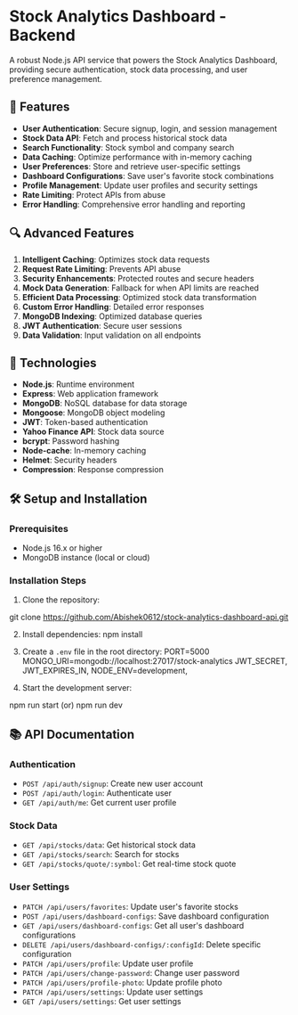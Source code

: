 # Stock Analytics Dashboard - Backend

A robust Node.js API service that powers the Stock Analytics Dashboard, providing secure authentication, stock data processing, and user preference management.

## 🚀 Features

- **User Authentication**: Secure signup, login, and session management
- **Stock Data API**: Fetch and process historical stock data
- **Search Functionality**: Stock symbol and company search
- **Data Caching**: Optimize performance with in-memory caching
- **User Preferences**: Store and retrieve user-specific settings
- **Dashboard Configurations**: Save user's favorite stock combinations
- **Profile Management**: Update user profiles and security settings
- **Rate Limiting**: Protect APIs from abuse
- **Error Handling**: Comprehensive error handling and reporting

## 🔍 Advanced Features

1. **Intelligent Caching**: Optimizes stock data requests
2. **Request Rate Limiting**: Prevents API abuse
3. **Security Enhancements**: Protected routes and secure headers
4. **Mock Data Generation**: Fallback for when API limits are reached
5. **Efficient Data Processing**: Optimized stock data transformation
6. **Custom Error Handling**: Detailed error responses
7. **MongoDB Indexing**: Optimized database queries
8. **JWT Authentication**: Secure user sessions
9. **Data Validation**: Input validation on all endpoints

## 🔧 Technologies

- **Node.js**: Runtime environment
- **Express**: Web application framework
- **MongoDB**: NoSQL database for data storage
- **Mongoose**: MongoDB object modeling
- **JWT**: Token-based authentication
- **Yahoo Finance API**: Stock data source
- **bcrypt**: Password hashing
- **Node-cache**: In-memory caching
- **Helmet**: Security headers
- **Compression**: Response compression

## 🛠️ Setup and Installation

### Prerequisites

- Node.js 16.x or higher
- MongoDB instance (local or cloud)

### Installation Steps

1. Clone the repository:

git clone https://github.com/Abishek0612/stock-analytics-dashboard-api.git

2. Install dependencies:
   npm install

3. Create a `.env` file in the root directory:
   PORT=5000
   MONGO_URI=mongodb://localhost:27017/stock-analytics
   JWT_SECRET,
   JWT_EXPIRES_IN,
   NODE_ENV=development,

4. Start the development server:

npm run start (or) npm run dev

<!-- below is the API Documentation for reference -->

## 📚 API Documentation

### Authentication

- `POST /api/auth/signup`: Create new user account
- `POST /api/auth/login`: Authenticate user
- `GET /api/auth/me`: Get current user profile

### Stock Data

- `GET /api/stocks/data`: Get historical stock data
- `GET /api/stocks/search`: Search for stocks
- `GET /api/stocks/quote/:symbol`: Get real-time stock quote

### User Settings

- `PATCH /api/users/favorites`: Update user's favorite stocks
- `POST /api/users/dashboard-configs`: Save dashboard configuration
- `GET /api/users/dashboard-configs`: Get all user's dashboard configurations
- `DELETE /api/users/dashboard-configs/:configId`: Delete specific configuration
- `PATCH /api/users/profile`: Update user profile
- `PATCH /api/users/change-password`: Change user password
- `PATCH /api/users/profile-photo`: Update profile photo
- `PATCH /api/users/settings`: Update user settings
- `GET /api/users/settings`: Get user settings
